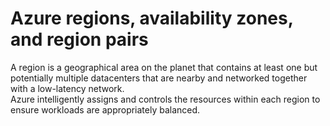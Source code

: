 # Azure regions, availability zones, and region pairs  
A region is a geographical area on the planet that contains at least one but potentially multiple datacenters that are nearby and networked together with a low-latency network.  
Azure intelligently assigns and controls the resources within each region to ensure workloads are appropriately balanced.
